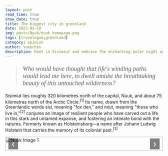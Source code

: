 ```yaml
---
layout: post
read_time: true
show_date: true
title: The biggest city in greenland
date: 2023-02-10
img: posts/Nuuk/nuuk_homepage.png
tags: [travelogue,greenland]
category: opinion
author: Yueechen
description: Root in Sisimiut and embrace the enchanting polar night and day, bask in the ethereal glow of the northern lights.
---
```


<blockquote style="font-family: 'Times New Roman', Times, serif; font-style: italic; font-size: 20px;">
  Who would have thought that life's winding paths would lead me here, to dwell amidst the breathtaking beauty of this untouched wilderness?
</blockquote>

<p>
  Sisimiut lies roughly 320 kilometres north of the capital, Nuuk, and about 75 kilometres north of the Arctic Circle.<sup><a href="https://archive.org/details/greenlandarcticl0000etai/page/8/mode/2up" style="text-decoration: none;">[1]</a></sup> Its name, drawn from the Greenlandic words sisi, meaning "fox den," and miut, meaning "those who live in,"<sup><a href="https://ordbog.gl/2018-kal-eng/#e14271" style="text-decoration: none;">[2]</a></sup> conjures an image of resilient people who have carved out a life in this stark and untamed expanse, and fostering an intimate bond with the natures. Formerly known as Holsteinsborg—a name after Johann Ludwig Holstein that carries the memory of its colonial past.<sup><a href="https://da.wikipedia.org/wiki/Sisimiut" style="text-decoration: none;">[3]</a></sup>
</p>

<!-- 轮播图 -->
<div class="carousel" style="position: relative; width: 100%; margin: 0 auto; overflow: hidden;">
  <div class="carousel-inner" style="display: flex; transition: transform 0.5s ease;">
    <!-- 图片 1 -->
    <div class="carousel-item" style="min-width: 100%; box-sizing: border-box;">
      <img src="./assets/img/posts/Nuuk/nuuk2.png" alt="Nuuk Image 1" style="width: 100%; height: auto;">
      <p style="text-align: center; margin: 10px 0 0;"><small>Nuuk Image 1 Description</small></p>
    </div>
    <!-- 图片 2 -->
    <div class="carousel-item" style="min-width: 100%; box-sizing: border-box;">
      <img src="./assets/img/posts/Nuuk/nuuk4.png" alt="Nuuk Image 2" style="width: 100%; height: auto;">
      <p style="text-align: center; margin: 10px 0 0;"><small>Nuuk Image 2 Description</small></p>
    </div>
    <!-- 图片 3 -->
    <div class="carousel-item" style="min-width: 100%; box-sizing: border-box;">
      <img src="./assets/img/posts/Nuuk/nuuk5.png" alt="Nuuk Image 3" style="width: 100%; height: auto;">
      <p style="text-align: center; margin: 10px 0 0;"><small>Nuuk Image 3 Description</small></p>
    </div>
  </div>
  <!-- 翻页按钮 -->
  <button class="carousel-control-prev" onclick="prevSlide()" style="position: absolute; top: 50%; left: 10px; transform: translateY(-50%); background: rgba(0, 0, 0, 0.5); color: white; border: none; padding: 10px; cursor: pointer;">&#10094;</button>
  <button class="carousel-control-next" onclick="nextSlide()" style="position: absolute; top: 50%; right: 10px; transform: translateY(-50%); background: rgba(0, 0, 0, 0.5); color: white; border: none; padding: 10px; cursor: pointer;">&#10095;</button>
</div>

<!-- 轮播图功能脚本 -->
<script>
  let currentIndex = 0;
  const carouselInner = document.querySelector('.carousel-inner');
  const totalItems = document.querySelectorAll('.carousel-item').length;

  function prevSlide() {
    currentIndex = (currentIndex > 0) ? currentIndex - 1 : totalItems - 1;
    updateCarousel();
  }

  function nextSlide() {
    currentIndex = (currentIndex < totalItems - 1) ? currentIndex + 1 : 0;
    updateCarousel();
  }

  function updateCarousel() {
    const offset = -currentIndex * 100;
    carouselInner.style.transform = `translateX(${offset}%)`;
  }
</script>

<!-- 禁止图片右键菜单和长按下载 -->
<script>
  document.querySelectorAll('img').forEach(img => {
    img.addEventListener('contextmenu', (e) => e.preventDefault()); // 禁用右键菜单
    img.addEventListener('mousedown', (e) => e.preventDefault()); // 禁用长按菜单
  });
</script>
